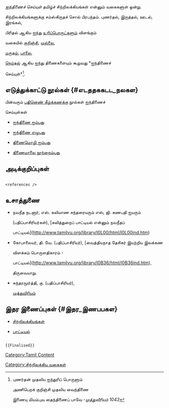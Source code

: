 *ஐந்திணைச் செய்யுள்* தமிழ்ச் சிற்றிலக்கியங்கள் என்னும் வகைகளுள் ஒன்று.
சிற்றிலக்கியங்களுக்கு சம்ஸ்கிருதச் சொல் பிரபந்தம். புணர்தல், இருத்தல், ஊடல், இரங்கல்,
பிரிதல் ஆகிய ஐந்து [உரிப்பொருட்களும்](உரிப்பொருள்_(இலக்கணம்) "wikilink") விளங்கும்
வகையில் [குறிஞ்சி](குறிஞ்சி "wikilink"), [முல்லை](முல்லை "wikilink"),
[மருதம்](மருதம் "wikilink"), [பாலை](பாலை "wikilink"),
[நெய்தல்](நெய்தல் "wikilink") ஆகிய ஐந்து திணைகளையும் கூறுவது *ஐந்திணைச்
செய்யுள்*[^1].

## எடுத்துக்காட்டு நூல்கள் {#எடததககடட_நலகள}

பின்வரும் [பதினெண் கீழ்க்கணக்கு](பதினெண்_கீழ்க்கணக்கு "wikilink") நூல்கள் ஐந்திணைச்
செய்யுள்கள்

-   [ஐந்திணை ஐம்பது](ஐந்திணை_ஐம்பது "wikilink")
-   [ஐந்திணை எழுபது](ஐந்திணை_எழுபது "wikilink")
-   [திணைமொழி ஐம்பது](திணைமொழி_ஐம்பது "wikilink")
-   [திணைமாலை நூற்றைம்பது](திணைமாலை_நூற்றைம்பது "wikilink")

## அடிக்குறிப்புகள்

```{=html}
<references />
```
## உசாத்துணை

-   நவநீத நடனார், எஸ். கலியாண சுந்தரையரும் எஸ், ஜி. கணபதி ஐயரும்
    (பதிப்பாசிரியர்கள்), [கலித்துறைப் பாட்டியல் என்னும் நவநீதப்
    பாட்டியல்](http://www.tamilvu.org/library/l0L00/html/l0L00ind.htm)
-   கோபாலையர், தி. வே. (பதிப்பாசிரியர்), [வைத்தியநாத தேசிகர் இயற்றிய இலக்கண
    விளக்கம் பொருளதிகாரம் -
    பாட்டியல்](http://www.tamilvu.org/library/l0B36/html/l0B36ind.htm),
    திருவையாறு.
-   சுந்தரமூர்த்தி, கு. (பதிப்பாசிரியர்),
    [முத்துவீரியம்](https://www.tamilvu.org/ta/library-l0I00-html-l0I00ind-120207)

## இதர இணைப்புகள் {#இதர_இணபபகள}

-   [சிற்றிலக்கியங்கள்](சிற்றிலக்கியங்கள் "wikilink")
-   [பாட்டியல்](பாட்டியல் "wikilink")

```{=mediawiki}
{{Finalised}}
```
[Category:Tamil Content](Category:Tamil_Content "wikilink")
[Category:சிற்றிலக்கிய வகைகள்](Category:சிற்றிலக்கிய_வகைகள் "wikilink")

[^1]: புணர்தன் முதலிய ஐந்துரிப் பொருளும்

    அணிபெறக் குறிஞ்சி முதலிய வைந்திணை

    இணையு மியம்புவ தைந்திணைப் பாவே -*முத்துவீரியம் 1043*
